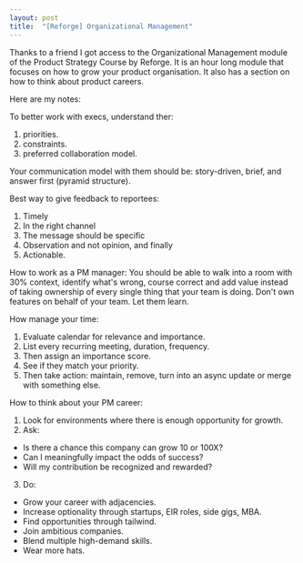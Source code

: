```yaml
---
layout: post
title:  "[Reforge] Organizational Management"
---
```


Thanks to a friend I got access to the Organizational Management module of the Product Strategy Course by Reforge. It is an hour long module that focuses on how to grow your product organisation. It also has a section on how to think about product careers.

Here are my notes:

To better work with execs, understand ther:
1. priorities.
2. constraints.
3. preferred collaboration model.

Your communication model with them should be: story-driven, brief, and answer first (pyramid structure).

Best way to give feedback to reportees:
1. Timely
2. In the right channel
3. The message should be specific
4. Observation and not opinion, and finally
5. Actionable.

How to work as a PM manager: You should be able to walk into a room with 30% context, identify what's wrong, course correct and add value instead of taking ownership of every single thing that your team is doing. Don't own features on behalf of your team. Let them learn.

How manage your time:
1. Evaluate calendar for relevance and importance.
2. List every recurring meeting, duration, frequency.
3. Then assign an importance score.
4. See if they match your priority.
5. Then take action: maintain, remove, turn into an async update or merge with something else.

How to think about your PM career:
1. Look for environments where there is enough opportunity for growth.
2. Ask:
  - Is there a chance this company can grow 10 or 100X?
  - Can I meaningfully impact the odds of success?
  - Will my contribution be recognized and rewarded?
3. Do:
  - Grow your career with adjacencies.
  - Increase optionality through startups, EIR roles, side gigs, MBA.
  - Find opportunities through tailwind.
  - Join ambitious companies.
  - Blend multiple high-demand skills.
  - Wear more hats.

